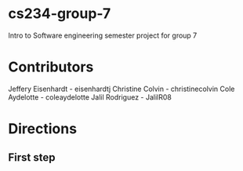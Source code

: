 # cs234-group-7
Intro to Software engineering semester project for group 7

# Contributors
Jeffery Eisenhardt - eisenhardtj
Christine Colvin - christinecolvin
Cole Aydelotte - coleaydelotte
Jalil Rodriguez - JalilR08

# Directions

## First step
